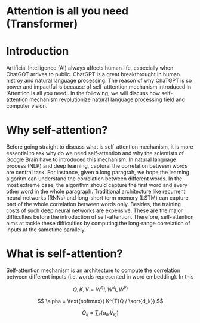 # Attention is all you need (Transformer)

# Introduction
Artificial Intelligence (AI) always affects human life, especially when ChatGOT arrives to public. ChatGPT is a great breakthrought in human histroy and natural language processing. The reason of why ChaTGPT is so power and impactful is because of self-atttention mechanism introduced in 'Attention is all you need'. In the following, we will discuss how self-attention mechanism revolutionize natural language processing field and computer vision.

# Why self-attention?
Before going straight to discuss what is self-attention mechanism, it is more essential to ask why do we need self-attention and why the scientists of Google Brain have to introduced this mechanism. In natural language process (NLP) and deep learning, captural the correlation between words are central task. For instance, given a long paragrah, we hope the learning algoritm can understand the correlation between different words. In the most extreme case, the algorithm should capture the first word and every other word in the whole paragraph. Traditional architecture like recurrent neural networks (RNNs) and long-short term memory (LSTM) can capture part of the whole correlation between words only. Besides, the training costs of such deep neural networks are expensive. These are the major difficulties before the introduction of self-attention. Therefore, self-attention aims at tackle these difficulties by computing the long-range correlation of inputs at the sametime parallely.

# What is self-attention?
Self-attention mechanism is an architecture to compute the correlation between different inputs (i.e. words represented in word embedding). In this


$$
Q,K,V = W^{q}I , W^{k}I, W^{v}I
$$

$$
\alpha = \text{softmax}( K^{T}Q / \sqrt{d_k})
$$

$$
O_{ij} = \sum_{k} (\alpha_{ik}{V}_{kj})
$$

